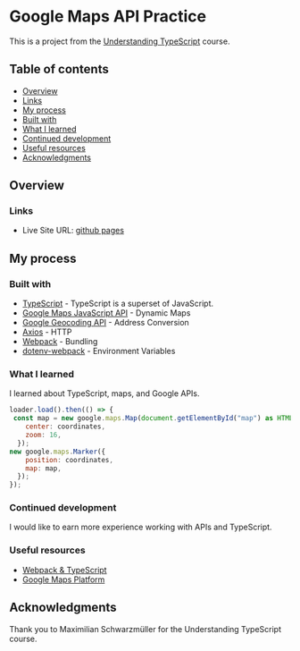 # Google Maps API Practice

This is a project from the [Understanding TypeScript](https://www.udemy.com/course/understanding-typescript/) course.  

## Table of contents

  - [Overview](#overview)
  - [Links](#links)
  - [My process](#my-process)
  - [Built with](#built-with)
  - [What I learned](#what-i-learned)
  - [Continued development](#continued-development)
  - [Useful resources](#useful-resources)
  - [Acknowledgments](#acknowledgments)
 

## Overview




### Links

- Live Site URL: [github pages](https://emday4prez.github.io/select-and-share-location/)

## My process

### Built with

- [TypeScript](https://www.typescriptlang.org/) - TypeScript is a superset of JavaScript.
- [Google Maps JavaScript API](https://developers.google.com/maps/documentation/javascript/overview) - Dynamic Maps
- [Google Geocoding API](https://developers.google.com/maps/documentation/geocoding/overview) - Address Conversion
- [Axios](https://www.npmjs.com/package/axios) - HTTP
- [Webpack](https://webpack.js.org/) - Bundling
- [dotenv-webpack](https://www.npmjs.com/package/dotenv-webpack) - Environment Variables


### What I learned

I learned about TypeScript, maps, and Google APIs.


```js
loader.load().then(() => {
 const map = new google.maps.Map(document.getElementById("map") as HTMLElement, {
    center: coordinates,
    zoom: 16,
  });
new google.maps.Marker({
    position: coordinates,
    map: map,
  });
});
```


### Continued development

I would like to earn more experience working with APIs and TypeScript.

### Useful resources

- [Webpack & TypeScript](https://webpack.js.org/guides/typescript/#root)
- [Google Maps Platform](https://developers.google.com/maps/) 


## Acknowledgments

Thank you to Maximilian Schwarzmüller for the Understanding TypeScript course. 